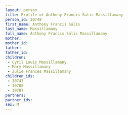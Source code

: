 ```yaml
---
layout: person
title: Profile of Anthony Francis Salis Massillamany
person_id: I0748
first_name: Anthony Francis Salis
last_name: Massillamany
full_name: Anthony Francis Salis Massillamany
mother: 
mother_id: 
father: 
father_id: 
children:
 - Cyril Louis Massillamany
 - Mary Massillamany
 - Julie Frances Massillamany
children_ids:
 - I0747
 - I0788
 - I0787
partners:
partner_ids:
sex: M
---
```


